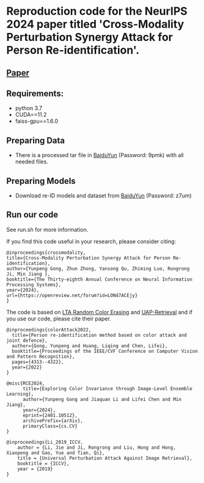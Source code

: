 # Reproduction code for the NeurIPS 2024 paper titled 'Cross-Modality Perturbation Synergy Attack for Person Re-identification'.




## [Paper](pdfs/XXXX.pdf)

## Requirements:
* python 3.7
* CUDA==11.2
* faiss-gpu==1.6.0


## Preparing Data

* There is a processed tar file in [BaiduYun](https://pan.baidu.com/s/160oRNcDSemBprqBUBX0PUQ?pwd=9pmk) (Password: 9pmk)  with all needed files.

## Preparing Models

* Download re-ID models and dataset from [BaiduYun](https://pan.baidu.com/s/1LU2EYmLRGen49F3FgcXvZQ?pwd=z7um) (Password: z7um)


## Run our code
 
See run.sh for more information.

If you find this code useful in your research, please consider citing:

```
@inproceedings{crossmodality,
title={Cross-Modality Perturbation Synergy Attack for Person Re-identification},
author={Yunpeng Gong, Zhun Zhong, Yansong Qu, Zhiming Luo, Rongrong Ji, Min Jiang },
booktitle={The Thirty-eighth Annual Conference on Neural Information Processing Systems},
year={2024},
url={https://openreview.net/forum?id=LONd7ACEjy}
}
```


The code is based on [LTA](https://github.com/finger-monkey/LTA_and_joint-defence),[Random Color Erasing](https://github.com/finger-monkey/Data-Augmentation) and [UAP-Retrieval](https://github.com/theFool32/UAP_retrieval) and 
if you use our code, please cite their paper.
```
@inproceedings{colorAttack2022,
  title={Person re-identification method based on color attack and joint defence},
  author={Gong, Yunpeng and Huang, Liqing and Chen, Lifei},
  booktitle={Proceedings of the IEEE/CVF Conference on Computer Vision and Pattern Recognition},
  pages={4313--4322},
  year={2022}
}
```
```
@misc{RCE2024,
      title={Exploring Color Invariance through Image-Level Ensemble Learning}, 
      author={Yunpeng Gong and Jiaquan Li and Lifei Chen and Min Jiang},
      year={2024},
      eprint={2401.10512},
      archivePrefix={arXiv},
      primaryClass={cs.CV}
}
```
```
@inproceedings{Li_2019_ICCV,
    author = {Li, Jie and Ji, Rongrong and Liu, Hong and Hong, Xiaopeng and Gao, Yue and Tian, Qi},
    title = {Universal Perturbation Attack Against Image Retrieval},
    booktitle = {ICCV},
    year = {2019}
}
```

